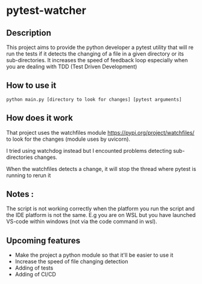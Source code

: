 # pytest-watcher

## Description

This project aims to provide the python developer a pytest utility that will re run the tests if it detects the changing of a file in a given directory or its sub-directories. It increases the speed of feedback loop especially when you are dealing with TDD (Test Driven Development)

## How to use it 

```
python main.py [directory to look for changes] [pytest arguments]
```

## How does it work

That project uses the watchfiles module https://pypi.org/project/watchfiles/ to look for the changes (module uses by uvicorn).

I tried using watchdog instead but I encounted problems detecting sub-directories changes.

When the watchfiles detects a change, it will stop the thread where pytest is running to rerun it


## Notes :

The script is not working correctly when the platform you run the script and the IDE platform is not the same. E.g you are on WSL but you have launched VS-code within windows (not via the code command in wsl).

## Upcoming features

- Make the project a python module so that it'll be easier to use it
- Increase the speed of file changing detection 
- Adding of tests
- Adding of CI/CD